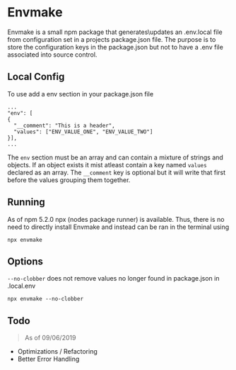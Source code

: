 # Envmake

Envmake is a small npm package that generates\updates an .env.local file from configuration set in a projects package.json file. The purpose is to store the configuration keys in the package.json but not to have a .env file associated into source control.

## Local Config

To use add a env section in your package.json file

    ...
    "env": [
    {
      "__comment": "This is a header",
      "values": ["ENV_VALUE_ONE", "ENV_VALUE_TWO"]
    }],
    ...

The `env` section must be an array and can contain a mixture of strings and objects. If an object exists it mist atleast contain a key named `values` declared as an array. The `__comment` key is optional but it will write that first before the values grouping them together.

## Running

As of npm 5.2.0 npx (nodes package runner) is available. Thus, there is no need to directly install Envmake and instead can be ran in the terminal using

    npx envmake

## Options

`--no-clobber` does not remove values no longer found in package.json in .local.env

    npx envmake --no-clobber

## Todo

> As of 09/06/2019
* Optimizations / Refactoring
* Better Error Handling
